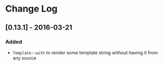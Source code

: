 # Change Log

## [0.13.1] - 2016-03-21

### Added

* `Template::with` to render some template string without having it
  from any source
